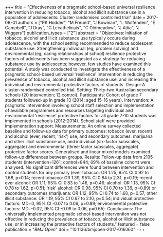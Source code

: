 +++
title = "Effectiveness of a pragmatic school-based universal resilience intervention in reducing tobacco, alcohol and illicit substance use in a population of adolescents: Cluster-randomised controlled trial"
date = 2017-08-01
authors = ["RK Hodder", "M Freund", "J Bowman", "L Wolfenden", "E Campbell", "J Dray", "C Lecathelinais", "C Oldmeadow", "J Attia", "J Wiggers"]
publication_types = ["2"]
abstract = "Objectives: Initiation of tobacco, alcohol and illicit substance use typically occurs during adolescence, with the school setting recommended to reduce adolescent substance use. Strengthening individual (eg, problem solving) and environmental (eg, caring relationships at school) resilience protective factors of adolescents has been suggested as a strategy for reducing substance use by adolescents; however, few studies have examined this potential. A study was conducted to investigate the effectiveness of a pragmatic school-based universal 'resilience' intervention in reducing the prevalence of tobacco, alcohol and illicit substance use, and increasing the individual and environmental protective factors of students. Design: A cluster-randomised controlled trial. Setting: Thirty-two Australian secondary schools (20 intervention; 12 control). Participants: Cohort of grade 7 students followed-up in grade 10 (2014; aged 15-16 years). Intervention: A pragmatic intervention involving school staff selection and implementation of available programmes and resources targeting individual and environmental 'resilience' protective factors for all grade 7-10 students was implemented in schools (2012-2014). School staff were provided implementation support. Measurements: An online survey collected baseline and follow-up data for primary outcomes: tobacco (ever, recent) and alcohol (ever, recent, 'risk') use, and secondary outcomes: marijuana and other illicit substance use, and individual (six-factor subscales, aggregate) and environmental (three-factor subscales, aggregate) protective factor scores. Generalised and linear mixed models examined follow-up differences between groups. Results: Follow-up data from 2105 students (intervention=1261; control=844; 69% of baseline cohort) were analysed. No significant differences were found between intervention and control students for any primary (ever tobacco: OR 1.25, 95% CI 0.92 to 1.68, p=0.14; recent tobacco: OR 1.39, 95% CI 0.84 to 2.31, p=0.19; recent ever alcohol: OR 1.11, 95% CI 0.83 to 1.48, p=0.46; alcohol: OR 1.13, 95% CI 0.78 to 1.62, p=0.51; 'risk' alcohol: OR 0.98, 95% CI 0.70 to 1.36, p=0.89) or secondary outcomes (marijuana: OR 1.12, 95% CI 0.74 to 1.68, p=0.57; other illicit substance: OR 1.19, 95% CI 0.67 to 2.10, p=0.54; individual protective factors: MD=0, 95% CI -0.07 to 0.06, p=0.89; environmental protective factors: MD: -0.02, 95% CI -0.09 to 0.06, p=0.65). Conclusions: The universally implemented pragmatic school-based intervention was not effective in reducing the prevalence of tobacco, alcohol or illicit substance use, or in increasing the protective factors of students."
featured = false
publication = "*BMJ Open*"
doi = "10.1136/bmjopen-2017-016060"
+++

